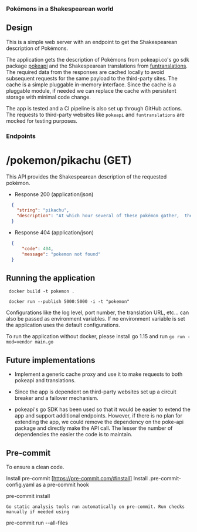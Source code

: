 ### Pokémons in a Shakespearean world

## Design

This is a simple web server with an endpoint to get the Shakespearean description of Pokémons. 

The application gets the description of Pokémons from pokeapi.co's go sdk package [pokeapi](https://pokeapi.co/) and the Shakespearean translations from [funtranslations](https://funtranslations.com/api/shakespeare). The required data from the responses are cached locally to avoid subsequent requests for the same payload to the third-party sites. The cache is a simple pluggable in-memory interface. Since the cache is a pluggable module, if needed we can replace the cache with persistent storage with minimal code change.

The app is tested and a CI pipeline is also set up through GitHub actions. The requests to third-party websites like `pokeapi` and `funtranslations` are mocked for testing purposes.

### Endpoints

# /pokemon/pikachu (GET)

 This API provides the Shakespearean description of the requested pokémon.


+ Response 200 (application/json)
```json
  {
    "string": "pikachu",
    "description": "At which hour several of these pokémon gather,  their electricity couldst buildeth and cause lightning storms."
  }
```

+ Response 404 (application/json)
```json
  {
      "code": 404,
      "message": "pokemon not found"
  }
```

## Running the application

```
 docker build -t pokemon .  

 docker run --publish 5000:5000 -i -t "pokemon"

 ```

Configurations like the log level, port number, the translation URL, etc... can also be passed as environment variables. If no environment variable is set the application uses the default configurations. 

To run the application without docker, please install go 1.15 and run `go run -mod=vendor main.go`

## Future implementations
 - Implement a generic cache proxy and use it to make requests to both pokeapi and translations.

 - Since the app is dependent on third-party websites set up a circuit breaker and a failover mechanism.

 - pokeapi's go SDK has been used so that it would be easier to extend the app and support additional endpoints. However, if there is no plan for extending the app, we could remove the dependency on the poke-api package and directly make the API call. The lesser the number of dependencies the easier the code is to maintain.

## Pre-commit 
To ensure a clean code.

   Install pre-commit [https://pre-commit.com/#install]
   Install .pre-commit-config.yaml as a pre-commit hook

  pre-commit install

    Go static analysis tools run automatically on pre-commit. Run checks manually if needed using

  pre-commit run --all-files
